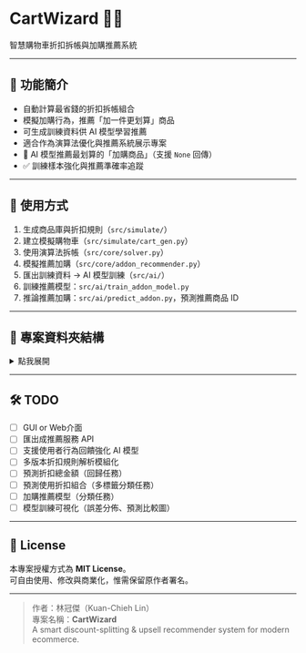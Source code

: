 # CartWizard 🧙‍♂️  
智慧購物車折扣拆帳與加購推薦系統

---

## 🧠 功能簡介
- 自動計算最省錢的折扣拆帳組合
- 模擬加購行為，推薦「加一件更划算」商品
- 可生成訓練資料供 AI 模型學習推薦
- 適合作為演算法優化與推薦系統展示專案
- 🔮 AI 模型推薦最划算的「加購商品」（支援 `None` 回傳）
- ✅ 訓練樣本強化與推薦準確率追蹤

---

## 🚀 使用方式
1. 生成商品庫與折扣規則（`src/simulate/`）
2. 建立模擬購物車（`src/simulate/cart_gen.py`）
3. 使用演算法拆帳（`src/core/solver.py`）
4. 模擬推薦加購（`src/core/addon_recommender.py`）
5. 匯出訓練資料 → AI 模型訓練（`src/ai/`）
6. 訓練推薦模型：`src/ai/train_addon_model.py`
7. 推論推薦加購：`src/ai/predict_addon.py`，預測推薦商品 ID

---

## 📁 專案資料夾結構

<details>
<summary>點我展開</summary>

<br>

```text
CartWizard/
├── data/                      # ✅ 測試資料與輸出資料
│   ├── raw/                   # 原始商品庫、折扣規則（JSON/CSV）
│   │   ├── discounts.json
│   │   └── products.json
│   ├── training/              # AI 訓練資料（含模型）
│   ├── carts/                 # 模擬生成的購物車資料
│   ├── results/               # 拆帳結果資料
│   └── training/              # AI 訓練資料（X, Y）
│   │   ├── addon_model.txt    # 加購推薦模型
│   │   ├── label2id.json      # 類別對應字典（推薦用）
│   │   ├── X.jsonl            # 拆帳訓練 X
│   │   ├── Y.jsonl            # 拆帳訓練 Y
│   │   ├── X_addon.jsonl      # 加購推薦 X
│   │   └── Y_addon.jsonl      # 加購推薦 Y
│   └── results/               # 拆帳結果輸出（可選）
│ 
├── notebooks/                 # 分析與視覺化 Notebook
│   └── addon_analysis.ipynb
│
├── src/                  # ✅ 所有 Python 程式碼
│   ├── core/             # 核心邏輯：拆帳演算法、加購模擬
│   │   ├── cart.py
│   │   ├── discount.py
│   │   └── solver.py
│   ├── simulate/              # 商品 / 折扣 / 購物車資料模擬器
│   │   ├── product_gen.py
│   │   ├── discount_gen.py
│   │   ├── cart_gen.py
│   │   ├── cart_gen_large.py
│   │   ├── cart_gen_bulk_auto.py
│   │   └── cart_gen_targeted_bulk.py
│   ├── ai/                    # AI 訓練與推論程式
│   │   ├── build_dataset.py
│   │   ├── build_addon_dataset.py
│   │   ├── train_model.py
│   │   ├── train_addon_model.py
│   │   └── predict_addon.py
│   ├── utils/                 # 工具模組（如 io 處理）
│   │   └── io_utils.py（如有）
│   └── test_run_solver.py     # 演算法測試用腳本
│
├── tests/                     # 單元測試（未來可擴充）
│   └── test_solver.py（如有）
├── README.md             # ✅ 專案說明
├── requirements.txt      # 安裝所需套件
├── .gitignore            # 忽略項目
└── LICENSE               # 授權（可選 MIT 或 CC0）
```

</details>

---

## 🛠 TODO
- [ ] GUI or Web介面
- [ ] 匯出成推薦服務 API
- [ ] 支援使用者行為回饋強化 AI 模型
- [ ] 多版本折扣規則解析模組化
- [ ] 預測折扣總金額（回歸任務）
- [ ] 預測使用折扣組合（多標籤分類任務）
- [ ] 加購推薦模型（分類任務）
- [ ] 模型訓練可視化（誤差分佈、預測比較圖）

---

## 📜 License

本專案授權方式為 **MIT License**。  
可自由使用、修改與商業化，惟需保留原作者署名。

---

> 作者：林冠傑（Kuan-Chieh Lin）  
> 專案名稱：**CartWizard**  
> A smart discount-splitting & upsell recommender system for modern ecommerce.